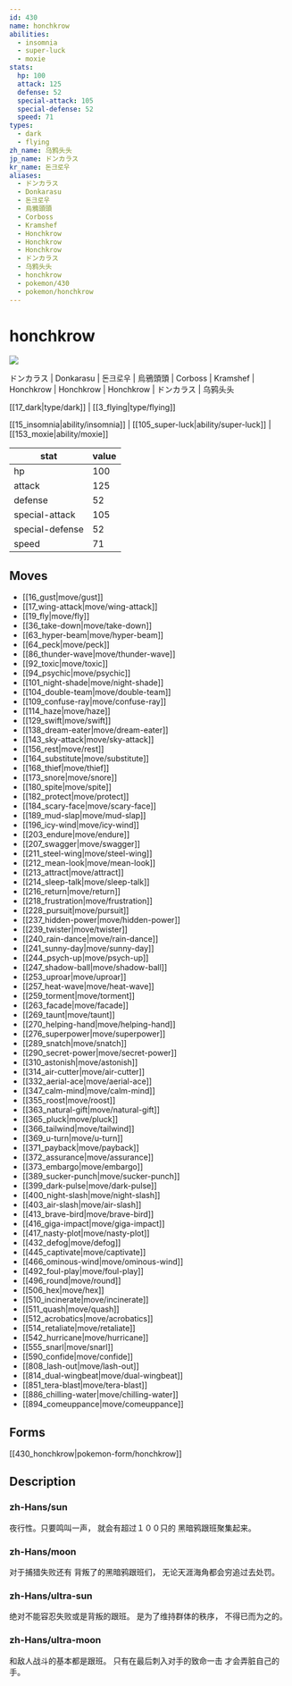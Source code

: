 ```yaml
---
id: 430
name: honchkrow
abilities:
  - insomnia
  - super-luck
  - moxie
stats:
  hp: 100
  attack: 125
  defense: 52
  special-attack: 105
  special-defense: 52
  speed: 71
types:
  - dark
  - flying
zh_name: 乌鸦头头
jp_name: ドンカラス
kr_name: 돈크로우
aliases:
  - ドンカラス
  - Donkarasu
  - 돈크로우
  - 烏鴉頭頭
  - Corboss
  - Kramshef
  - Honchkrow
  - Honchkrow
  - Honchkrow
  - ドンカラス
  - 乌鸦头头
  - honchkrow
  - pokemon/430
  - pokemon/honchkrow
---
```

# honchkrow

![](https://raw.githubusercontent.com/PokeAPI/sprites/master/sprites/pokemon/430.png)

ドンカラス | Donkarasu | 돈크로우 | 烏鴉頭頭 | Corboss | Kramshef | Honchkrow | Honchkrow | Honchkrow | ドンカラス | 乌鸦头头

[[17_dark|type/dark]] | [[3_flying|type/flying]]

[[15_insomnia|ability/insomnia]] | [[105_super-luck|ability/super-luck]] | [[153_moxie|ability/moxie]]

|stat|value|
|---|---|
|hp|100|
|attack|125|
|defense|52|
|special-attack|105|
|special-defense|52|
|speed|71|


## Moves

- [[16_gust|move/gust]]
- [[17_wing-attack|move/wing-attack]]
- [[19_fly|move/fly]]
- [[36_take-down|move/take-down]]
- [[63_hyper-beam|move/hyper-beam]]
- [[64_peck|move/peck]]
- [[86_thunder-wave|move/thunder-wave]]
- [[92_toxic|move/toxic]]
- [[94_psychic|move/psychic]]
- [[101_night-shade|move/night-shade]]
- [[104_double-team|move/double-team]]
- [[109_confuse-ray|move/confuse-ray]]
- [[114_haze|move/haze]]
- [[129_swift|move/swift]]
- [[138_dream-eater|move/dream-eater]]
- [[143_sky-attack|move/sky-attack]]
- [[156_rest|move/rest]]
- [[164_substitute|move/substitute]]
- [[168_thief|move/thief]]
- [[173_snore|move/snore]]
- [[180_spite|move/spite]]
- [[182_protect|move/protect]]
- [[184_scary-face|move/scary-face]]
- [[189_mud-slap|move/mud-slap]]
- [[196_icy-wind|move/icy-wind]]
- [[203_endure|move/endure]]
- [[207_swagger|move/swagger]]
- [[211_steel-wing|move/steel-wing]]
- [[212_mean-look|move/mean-look]]
- [[213_attract|move/attract]]
- [[214_sleep-talk|move/sleep-talk]]
- [[216_return|move/return]]
- [[218_frustration|move/frustration]]
- [[228_pursuit|move/pursuit]]
- [[237_hidden-power|move/hidden-power]]
- [[239_twister|move/twister]]
- [[240_rain-dance|move/rain-dance]]
- [[241_sunny-day|move/sunny-day]]
- [[244_psych-up|move/psych-up]]
- [[247_shadow-ball|move/shadow-ball]]
- [[253_uproar|move/uproar]]
- [[257_heat-wave|move/heat-wave]]
- [[259_torment|move/torment]]
- [[263_facade|move/facade]]
- [[269_taunt|move/taunt]]
- [[270_helping-hand|move/helping-hand]]
- [[276_superpower|move/superpower]]
- [[289_snatch|move/snatch]]
- [[290_secret-power|move/secret-power]]
- [[310_astonish|move/astonish]]
- [[314_air-cutter|move/air-cutter]]
- [[332_aerial-ace|move/aerial-ace]]
- [[347_calm-mind|move/calm-mind]]
- [[355_roost|move/roost]]
- [[363_natural-gift|move/natural-gift]]
- [[365_pluck|move/pluck]]
- [[366_tailwind|move/tailwind]]
- [[369_u-turn|move/u-turn]]
- [[371_payback|move/payback]]
- [[372_assurance|move/assurance]]
- [[373_embargo|move/embargo]]
- [[389_sucker-punch|move/sucker-punch]]
- [[399_dark-pulse|move/dark-pulse]]
- [[400_night-slash|move/night-slash]]
- [[403_air-slash|move/air-slash]]
- [[413_brave-bird|move/brave-bird]]
- [[416_giga-impact|move/giga-impact]]
- [[417_nasty-plot|move/nasty-plot]]
- [[432_defog|move/defog]]
- [[445_captivate|move/captivate]]
- [[466_ominous-wind|move/ominous-wind]]
- [[492_foul-play|move/foul-play]]
- [[496_round|move/round]]
- [[506_hex|move/hex]]
- [[510_incinerate|move/incinerate]]
- [[511_quash|move/quash]]
- [[512_acrobatics|move/acrobatics]]
- [[514_retaliate|move/retaliate]]
- [[542_hurricane|move/hurricane]]
- [[555_snarl|move/snarl]]
- [[590_confide|move/confide]]
- [[808_lash-out|move/lash-out]]
- [[814_dual-wingbeat|move/dual-wingbeat]]
- [[851_tera-blast|move/tera-blast]]
- [[886_chilling-water|move/chilling-water]]
- [[894_comeuppance|move/comeuppance]]

## Forms



[[430_honchkrow|pokemon-form/honchkrow]]

## Description

### zh-Hans/sun

夜行性。只要鸣叫一声，
就会有超过１００只的
黑暗鸦跟班聚集起来。

### zh-Hans/moon

对于捕猎失败还有
背叛了的黑暗鸦跟班们，
无论天涯海角都会穷追过去处罚。

### zh-Hans/ultra-sun

绝对不能容忍失败或是背叛的跟班。
是为了维持群体的秩序，
不得已而为之的。

### zh-Hans/ultra-moon

和敌人战斗的基本都是跟班。
只有在最后刺入对手的致命一击
才会弄脏自己的手。

